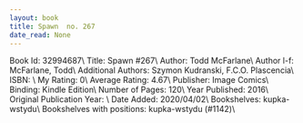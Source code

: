 ```yaml
---
layout: book
title: Spawn  no. 267
date_read: None
---
```


Book Id: 32994687\ 
Title: Spawn #267\ 
Author: Todd McFarlane\ 
Author l-f: McFarlane, Todd\ 
Additional Authors: Szymon Kudranski, F.C.O. Plascencia\ 
ISBN: \ 
My Rating: 0\ 
Average Rating: 4.67\ 
Publisher: Image Comics\ 
Binding: Kindle Edition\ 
Number of Pages: 120\ 
Year Published: 2016\ 
Original Publication Year: \ 
Date Added: 2020/04/02\ 
Bookshelves: kupka-wstydu\ 
Bookshelves with positions: kupka-wstydu (#1142)\ 

